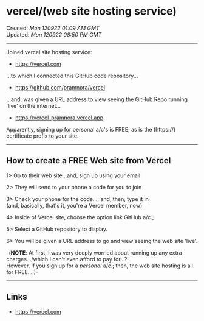 # vercel/(web site hosting service)

Created: *Mon 120922 01:09 AM GMT*  
Updated: *Mon 120922 08:50 PM GMT*

-----

Joined vercel site hosting service:  

- https://vercel.com  

...to which I connected this GitHub code repository...  

- https://github.com/pramnora/vercel    

...and, was given a URL address to view seeing the GitHub Repo running 'live' on the internet...  

- https://vercel-pramnora.vercel.app  

Apparently, signing up for personal a/c's is FREE; as is the (https://) certificate prefix to your site.  

-----

## How to create a FREE Web site from Vercel

1> Go to their web site...and, sign up using your email  

2> They will send to your phone a code for you to join   

3> Check your phone for the code...; and, then, type it in   
   (and, basically, that's it, you're a Vercel member, now)  

4> Inside of Vercel site, choose the option link GitHub a/c.;  
    
5> Select a GitHub repository to display.  

6> You will be given a URL address to go and view seeing the web site 'live'.  

-(**NOTE**: At first, I was very deeply worried about running up any extra charges.../which I can't even afford to pay for...?!  
However, if you sign up for a *personal* a/c.; then, the web site hosting is all for FREE...!)-

-----

## Links

- https://vercel.com  
